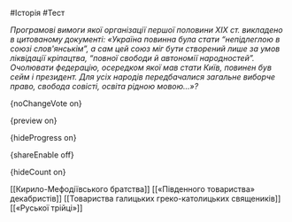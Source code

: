 #Історія #Тест

*Програмові вимоги якої організації першої половини ХІХ ст. викладено в цитованому документі: «Україна повинна була стати “непідлеглою в союзі слов'янськім”, а сам цей союз міг бути створений лише за умов ліквідації кріпацтва, “повної свободи й автономії народностей”. Очолювати федерацію, осередком якої мав стати Київ, повинен був сейм і президент. Для усіх народів передбачалися загальне виборче право, свобода совісті, освіта рідною мовою...»?*

{noChangeVote on}

{preview on}

{hideProgress on}

{shareEnable off}

{hideCount on}

[[Кирило-Мефодіївського братства]]
[[«Південного товариства» декабристів]]
[[Товариства галицьких греко-католицьких священиків]]
[[«Руської трійці»]]
